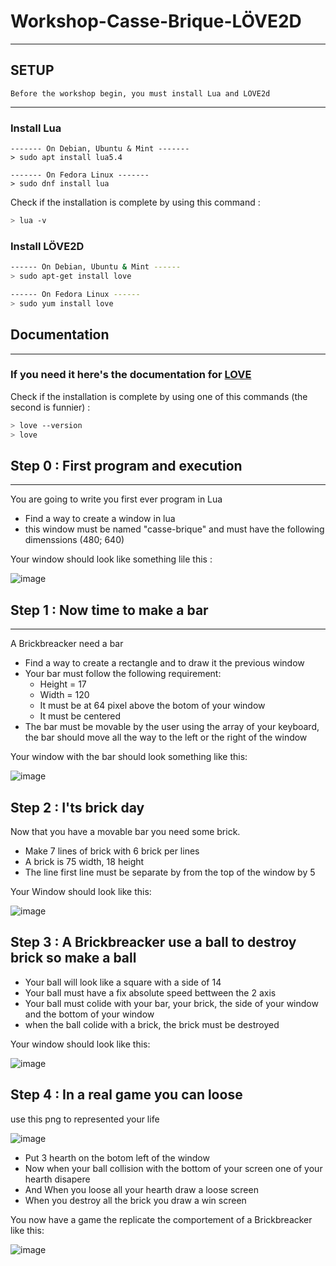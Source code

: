 # Workshop-Casse-Brique-LÖVE2D
---
## SETUP
```
Before the workshop begin, you must install Lua and LÖVE2d
```
---

### Install Lua
```
------- On Debian, Ubuntu & Mint -------
> sudo apt install lua5.4

------- On Fedora Linux -------
> sudo dnf install lua
```

Check if the installation is complete by using this command :
```sh
> lua -v
```
### Install LÖVE2D
```sh
------ On Debian, Ubuntu & Mint ------
> sudo apt-get install love

------ On Fedora Linux ------
> sudo yum install love
```

## Documentation
---
### If you need it here's the documentation for [LOVE](https://love2d.org/wiki/love)

Check if the installation is complete by using one of this commands (the second is funnier) :
```sh
> love --version
> love
```



## Step 0 : First program and execution
---
You are going to write you first ever program in Lua
- Find a way to create a window in lua
- this window must be named "casse-brique" and must have the following dimenssions (480; 640)

Your window should look like something lile this :

![image](https://user-images.githubusercontent.com/72023610/218500790-a6ce6be9-3d5b-4577-af3f-a77b2d28a1c0.png)

## Step 1 : Now time to make a bar
---
A Brickbreacker need a bar
- Find a way to create a rectangle and to draw it the previous window
- Your bar must follow the following requirement:
    - Height = 17
    - Width = 120
    - It must be at 64 pixel above the botom of your window
    - It must be centered
- The bar must be movable by the user using the array of your keyboard, the bar should move all the way to the left or the right of the window

Your window with the bar should look something like this:

![image](https://user-images.githubusercontent.com/72023610/218501324-0e4e7634-1ede-41c9-9ee0-d1ca3b91489a.png)


## Step 2 : I'ts brick day
Now that you have a movable bar you need some brick.
- Make 7 lines of brick with 6 brick per lines
- A brick is 75 width, 18 height 
- The line first line must be separate by from the top of the window by 5

Your Window should look like this:

![image](https://user-images.githubusercontent.com/72023610/218501467-5e34ce8f-9717-4e38-a792-7748ab9e5951.png)


## Step 3 : A Brickbreacker use a ball to destroy brick so make a ball
- Your ball will look like a square with a side of 14
- Your ball must have a fix absolute speed bettween the 2 axis
- Your ball must colide with your bar, your brick, the side of your window and the bottom of your window
- when the ball colide with a brick, the brick must be destroyed

Your window should look like this:

![image](https://user-images.githubusercontent.com/72023610/218501910-0cbb74c3-33e1-4387-a5e7-5844da80db05.png)


## Step 4 : In a real game you can loose
use this png to represented your life

![image](https://user-images.githubusercontent.com/72023610/218501823-f586828d-368a-4cc2-bce8-22a13a9eef82.png)


- Put 3 hearth on the botom left of the window
- Now when your ball collision with the bottom of your screen one of your hearth disapere
- And When you loose all your hearth draw a loose screen
- When you destroy all the brick you draw a win screen

You now have a game the replicate the comportement of a Brickbreacker like this:

![image](https://user-images.githubusercontent.com/72023610/218501635-5bf8d847-4e21-49e8-985a-aeccf7a9bc5a.png)


